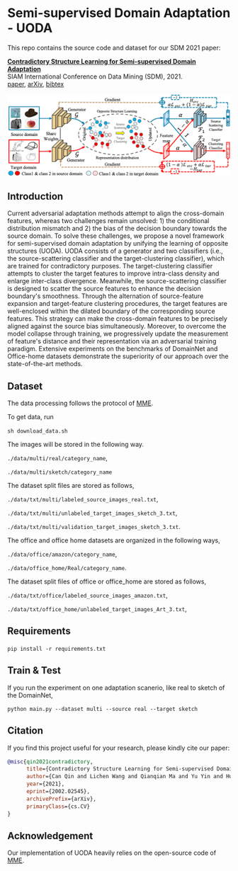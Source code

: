 
# Semi-supervised Domain Adaptation - UODA

This repo contains the source code and dataset for our SDM 2021 paper:

[**Contradictory Structure Learning for Semi-supervised Domain Adaptation**](https://arxiv.org/pdf/2002.02545.pdf)
<br>
SIAM International Conference on Data Mining (SDM), 2021.
<br>
[paper](),
[arXiv](https://arxiv.org/pdf/2002.02545.pdf),
[bibtex]()

![UODA](/Figs/UODA.png)

## Introduction
Current adversarial adaptation methods attempt to align the cross-domain features, whereas two challenges remain unsolved: 1) the conditional distribution mismatch and 2) the bias of the decision boundary towards the source domain. To solve these challenges, we propose a novel framework for semi-supervised domain adaptation by unifying the learning of opposite structures (UODA). UODA consists of a generator and two classifiers (i.e., the source-scattering classifier and the target-clustering classifier), which are trained for contradictory purposes. The target-clustering classifier attempts to cluster the target features to improve intra-class density and enlarge inter-class divergence. Meanwhile, the source-scattering classifier is designed to scatter the source features to enhance the decision boundary's smoothness. Through the alternation of source-feature expansion and target-feature clustering procedures, the target features are well-enclosed within the dilated boundary of the corresponding source features. This strategy can make the cross-domain features to be precisely aligned against the source bias simultaneously. Moreover, to overcome the model collapse through training, we progressively update the measurement of feature's distance and their representation via an adversarial training paradigm. Extensive experiments on the benchmarks of DomainNet and Office-home datasets demonstrate the superiority of our approach over the state-of-the-art methods.

## Dataset
The data processing follows the protocol of [MME](https://github.com/VisionLearningGroup/SSDA_MME).

To get data, run

`sh download_data.sh`

The images will be stored in the following way.

`./data/multi/real/category_name`,

`./data/multi/sketch/category_name`

The dataset split files are stored as follows,

`./data/txt/multi/labeled_source_images_real.txt`,

`./data/txt/multi/unlabeled_target_images_sketch_3.txt`,

`./data/txt/multi/validation_target_images_sketch_3.txt`.

The office and office home datasets are organized in the following ways,

 `./data/office/amazon/category_name`,
 
 `./data/office_home/Real/category_name`.
 
The dataset split files of office or office_home are stored as follows,

`./data/txt/office/labeled_source_images_amazon.txt`,

`./data/txt/office_home/unlabeled_target_images_Art_3.txt`,


## Requirements
`pip install -r requirements.txt`

## Train & Test
If you run the experiment on one adaptation scanerio, like real to sketch of the DomainNet,
```
python main.py --dataset multi --source real --target sketch
```

## Citation
If you find this project useful for your research, please kindly cite our paper:

```bibtex
@misc{qin2021contradictory,
      title={Contradictory Structure Learning for Semi-supervised Domain Adaptation}, 
      author={Can Qin and Lichen Wang and Qianqian Ma and Yu Yin and Huan Wang and Yun Fu},
      year={2021},
      eprint={2002.02545},
      archivePrefix={arXiv},
      primaryClass={cs.CV}
}
```

## Acknowledgement
Our implementation of UODA heavily relies on the open-source code of [MME](https://github.com/VisionLearningGroup/SSDA_MME).






